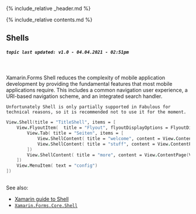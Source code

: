 {% include_relative _header.md %}

{% include_relative contents.md %}

Shells 
------
##### `topic last updated: v1.0 - 04.04.2021 - 02:51pm`
<br /> 

Xamarin.Forms Shell reduces the complexity of mobile application development by providing the fundamental features that most mobile applications require. This includes a common navigation user experience, a URI-based navigation scheme, and an integrated search handler.

`Unfortunately Shell is only partially supported in Fabulous for technical reasons, so it is recommended not to use it for the moment.`

```fsharp     
View.Shell(title = "TitleShell", items = [
    View.FlyoutItem(  title = "Flyout", flyoutDisplayOptions = FlyoutDisplayOptions.AsMultipleItems, items = [
        View.Tab( title = "Seiten", items = [
            View.ShellContent( title = "welcome", content = View.ContentPage(View.Label("welcome ...")))                    
            View.ShellContent( title = "stuff", content = View.ContentPage(View.Label("stuff ...")))
        ])   
        View.ShellContent( title = "more", content = View.ContentPage(View.Label("more stuff ...")))
    ])
    View.MenuItem( text = "config")
])   
  
```

See also:

* [Xamarin guide to Shell](https://docs.microsoft.com/en-us/xamarin/xamarin-forms/app-fundamentals/shell)
* [`Xamarin.Forms.Core.Shell`](https://docs.microsoft.com/en-us/dotnet/api/xamarin.forms.shell)